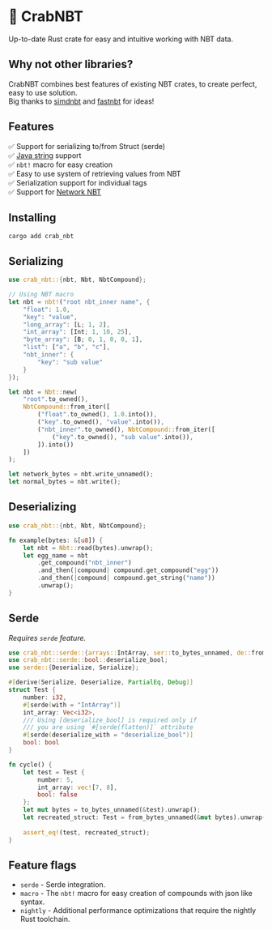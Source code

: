 # 🦀 CrabNBT

Up-to-date Rust crate for easy and intuitive working with NBT data.

## Why not other libraries?

CrabNBT combines best features of existing NBT crates, to create perfect, easy
to use solution.<br> Big thanks to
[simdnbt](https://github.com/azalea-rs/simdnbt) and
[fastnbt](https://github.com/owengage/fastnbt) for ideas!

## Features

✅ Support for serializing to/from Struct (serde)<br> ✅
[Java string](https://docs.oracle.com/javase/8/docs/api/java/io/DataInput.html#modified-utf-8)
support <br> ✅ `nbt!` macro for easy creation <br> ✅ Easy to use system of
retrieving values from NBT <br> ✅ Serialization support for individual tags
<br> ✅ Support for
[Network NBT](https://wiki.vg/NBT#Network_NBT_(Java_Edition))

## Installing

```shell
cargo add crab_nbt
```

## Serializing

```rust
use crab_nbt::{nbt, Nbt, NbtCompound};

// Using NBT macro
let nbt = nbt!("root nbt_inner name", {
    "float": 1.0,
    "key": "value",
    "long_array": [L; 1, 2],
    "int_array": [Int; 1, 10, 25],
    "byte_array": [B; 0, 1, 0, 0, 1],
    "list": ["a", "b", "c"],
    "nbt_inner": {
        "key": "sub value"
    }
});

let nbt = Nbt::new(
    "root".to_owned(),
    NbtCompound::from_iter([
        ("float".to_owned(), 1.0.into()),
        ("key".to_owned(), "value".into()),
        ("nbt_inner".to_owned(), NbtCompound::from_iter([
            ("key".to_owned(), "sub value".into()),
        ]).into())
    ])
);

let network_bytes = nbt.write_unnamed();
let normal_bytes = nbt.write();
```

## Deserializing

```rust
use crab_nbt::{nbt, Nbt, NbtCompound};

fn example(bytes: &[u8]) {
    let nbt = Nbt::read(bytes).unwrap();
    let egg_name = nbt
        .get_compound("nbt_inner")
        .and_then(|compound| compound.get_compound("egg"))
        .and_then(|compound| compound.get_string("name"))
        .unwrap();
}
```

## Serde

_Requires `serde` feature._

```rust ignore
use crab_nbt::serde::{arrays::IntArray, ser::to_bytes_unnamed, de::from_bytes_unnamed};
use crab_nbt::serde::bool::deserialize_bool;
use serde::{Deserialize, Serialize};

#[derive(Serialize, Deserialize, PartialEq, Debug)]
struct Test {
    number: i32,
    #[serde(with = "IntArray")]
    int_array: Vec<i32>,
    /// Using [deserialize_bool] is required only if
    /// you are using `#[serde(flatten)]` attribute 
    #[serde(deserialize_with = "deserialize_bool")]
    bool: bool
}

fn cycle() {
    let test = Test {
        number: 5,
        int_array: vec![7, 8],
        bool: false
    };
    let mut bytes = to_bytes_unnamed(&test).unwrap();
    let recreated_struct: Test = from_bytes_unnamed(&mut bytes).unwrap();
    
    assert_eq!(test, recreated_struct);
}
```

## Feature flags
- `serde` - Serde integration.
- `macro` - The `nbt!` macro for easy creation of compounds with json like syntax.
- `nightly` - Additional performance optimizations that require the nightly Rust toolchain.
